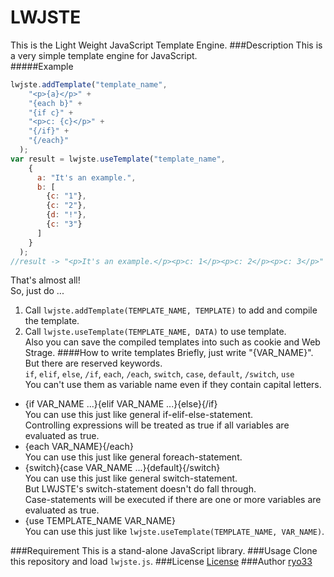 # LWJSTE
This is the Light Weight JavaScript Template Engine.
###Description
This is a very simple template engine for JavaScript.  
#####Example
```javascript
lwjste.addTemplate("template_name",
    "<p>{a}</p>" +
    "{each b}" +
    "{if c}" +
    "<p>c: {c}</p>" +
    "{/if}" +
    "{/each}"
  );
var result = lwjste.useTemplate("template_name",
    {
      a: "It's an example.",
      b: [
        {c: "1"},
        {c: "2"},
        {d: "!"},
        {c: "3"}
      ]
    }
  );
//result -> "<p>It's an example.</p><p>c: 1</p><p>c: 2</p><p>c: 3</p>"
```
That's almost all!  
So, just do ...  
1. Call `lwjste.addTemplate(TEMPLATE_NAME, TEMPLATE)` to add and compile the template.  
2. Call `lwjste.useTemplate(TEMPLATE_NAME, DATA)` to use template.  
Also you can save the compiled templates into such as cookie and Web Strage.
####How to write templates
Briefly, just write "{VAR_NAME}".  
But there are reserved keywords.  
`if`, `elif`, `else`, `/if`, `each`, `/each`, `switch`, `case`, `default`, `/switch`, `use`  
You can't use them as variable name even if they contain capital letters.  
- {if VAR_NAME ...}{elif VAR_NAME ...}{else}{/if}  
You can use this just like general if-elif-else-statement.  
Controlling expressions will be treated as true if all variables are evaluated as true.  
- {each VAR_NAME}{/each}  
You can use this just like general foreach-statement.  
- {switch}{case VAR_NAME ...}{default}{/switch}  
You can use this just like general switch-statement.  
But LWJSTE's switch-statement doesn't do fall through.  
Case-statements will be executed if there are one or more variables are evaluated as true.  
- {use TEMPLATE_NAME VAR_NAME}  
You can use this just like `lwjste.useTemplate(TEMPLATE_NAME, VAR_NAME)`.  

###Requirement
This is a stand-alone JavaScript library.
###Usage
Clone this repository and load `lwjste.js`.
###License
  [License](LICENSE)
###Author
  [ryo33](https://github.com/ryo33/ "ryo33's github page")
